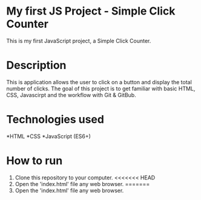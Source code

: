 # My first JS Project - Simple Click Counter
This is my first JavaScript project, a Simple Click Counter.

# Description
This is application allows the user to click on a button and display the total number of clicks.
The goal of this project is to get familiar with basic HTML, CSS, Javascirpt and the workflow with Git & GitBub.

# Technologies used
*HTML
*CSS
*JavaScript (ES6+)

# How to run
1. Clone this repository to your computer.
<<<<<<< HEAD
2. Open the 'index.html' file any web browser.
=======
2. Open the 'index.html' file any web browser.
